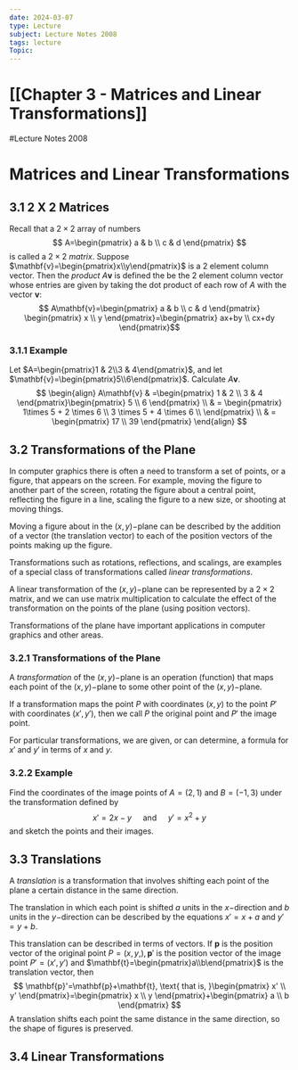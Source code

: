```yaml
---
date: 2024-03-07
type: Lecture
subject: Lecture Notes 2008
tags: lecture
Topic:
---
```

# [[Chapter 3 - Matrices and Linear Transformations]]
#Lecture Notes 2008
# Matrices and Linear Transformations

## 3.1 2 X 2 Matrices

Recall that a $2 \times 2$ array of numbers
$$
A=\begin{pmatrix}
a & b \\
c & d
\end{pmatrix}
$$
is called a $2 \times 2$ *matrix*. Suppose $\mathbf{v}=\begin{pmatrix}x\\y\end{pmatrix}$ is a 2 element column vector. Then the *product* $A\mathbf{v}$ is defined the be the 2 element column vector whose entries are given by taking the dot product of each row of $A$ with the vector $\mathbf{v}$:
$$
A\mathbf{v}=\begin{pmatrix}
a & b \\
c & d
\end{pmatrix}
\begin{pmatrix}
x \\
y
\end{pmatrix}=\begin{pmatrix}
ax+by \\
cx+dy
\end{pmatrix}$$
### 3.1.1 Example

Let $A=\begin{pmatrix}1 & 2\\3 & 4\end{pmatrix}$, and let $\mathbf{v}=\begin{pmatrix}5\\6\end{pmatrix}$. Calculate $A\mathbf{v}$.
$$
\begin{align}
A\mathbf{v} & =\begin{pmatrix}
1 & 2 \\
3 & 4
\end{pmatrix}\begin{pmatrix}
5 \\
6
\end{pmatrix}  \\
  & = \begin{pmatrix}
1\times 5 + 2 \times 6 \\
3 \times 5 + 4 \times 6 \\
\end{pmatrix} \\
  & = \begin{pmatrix}
17 \\
39
\end{pmatrix}
\end{align}
$$
## 3.2 Transformations of the Plane

In computer graphics there is often a need to transform a set of points, or a figure, that appears on the screen. For example, moving the figure to another part of the screen, rotating the figure about a central point, reflecting the figure in a line, scaling the figure to a new size, or shooting at moving things.

Moving a figure about in the $(x,y)-$plane can be described by the addition of a vector (the translation vector) to each of the position vectors of the points making up the figure.

Transformations such as rotations, reflections, and scalings, are examples of a special class of transformations called *linear transformations*.

A linear transformation of the $(x,y)-$plane can be represented by a $2 \times 2$ matrix, and we can use matrix multiplication to calculate the effect of the transformation on the points of the plane (using position vectors).

Transformations of the plane have important applications in computer graphics and other areas.

### 3.2.1 Transformations of the Plane

A *transformation* of the $(x,y)-$plane is an operation (function) that maps each point of the $(x,y)-$plane to some other point of the $(x,y)-$plane.

If a transformation maps the point $P$ with coordinates $(x,y)$ to the point $P'$ with coordinates $(x',y')$, then we call $P$ the original point and $P'$ the image point.

For particular transformations, we are given, or can determine, a formula for $x'$ and $y'$ in terms of $x$ and $y$.

### 3.2.2 Example

Find the coordinates of the image points of $A=(2,1)$ and $B=(-1,3)$ under the transformation defined by
$$
x'=2x-y \quad \text{ and } \quad y'=x^{2}+y
$$
and sketch the points and their images.

## 3.3 Translations

A *translation* is a transformation that involves shifting each point of the plane a certain distance in the same direction.

The translation in which each point is shifted $a$ units in the $x-$direction and $b$ units in the $y-$direction can be described by the equations $x'=x+a$ and $y'=y+b$.

This translation can be described in terms of vectors. If $\mathbf{p}$ is the position vector of the original point $P=(x,y,),\mathbf{p}'$ is the position vector of the image point $P'=(x',y')$ and $\mathbf{t}=\begin{pmatrix}a\\b\end{pmatrix}$  is the translation vector, then
$$
\mathbf{p}'=\mathbf{p}+\mathbf{t}, \text{ that is, }\begin{pmatrix}
x' \\
y'
\end{pmatrix}=\begin{pmatrix}
x \\
y
\end{pmatrix}+\begin{pmatrix}
a \\
b
\end{pmatrix}
$$
A translation shifts each point the same distance in the same direction, so the shape of figures is preserved.

## 3.4 Linear Transformations



